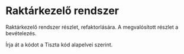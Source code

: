 # Raktárkezelő rendszer

Raktárkezelő rendszer részlet, refaktorlására.
A megvalósított részlet a bevételezés.

Írja át a kódot a Tiszta kód alapelvei szerint.
